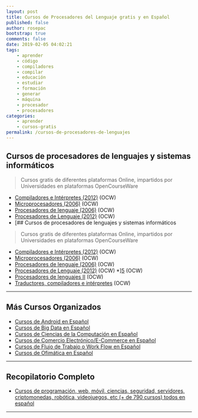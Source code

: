 ```yaml
---
layout: post
title: Cursos de Procesadores del Lenguaje gratis y en Español
published: false
author: rosepac
bootstrap: true
comments: false
date: 2019-02-05 04:02:21
tags:
    - aprender
    - código
    - compiladores
    - compilar
    - educación
    - estudiar
    - formación
    - generar
    - máquina
    - procesador
    - procesadores
categories:
    - aprender
    - cursos-gratis
permalink: /cursos-de-procesadores-de-lenguajes
---
```

## Cursos de procesadores de lenguajes y sistemas informáticos

> Cursos gratis de diferentes plataformas Online, impartidos por Universidades en plataformas OpenCourseWare

  * [Compiladores e Intérpretes (2012)][1] (OCW)
  * [Microprocesadores (2006)][2] (OCW)
  * [Procesadores de lenguaje (2006)][3] (OCW)
  * [Procesadores de Lenguaje (2012)][4] (OCW)
  * [## Cursos de procesadores de lenguajes y sistemas informáticos

> Cursos gratis de diferentes plataformas Online, impartidos por Universidades en plataformas OpenCourseWare

  * [Compiladores e Intérpretes (2012)][1] (OCW)
  * [Microprocesadores (2006)][2] (OCW)
  * [Procesadores de lenguaje (2006)][3] (OCW)
  * [Procesadores de Lenguaje (2012)][4] (OCW)
  *][5] (OCW)
  * [Procesadores de lenguajes II][6] (OCW)
  * [Traductores, compiladores e intérpretes][7] (OCW)

* * *

## Más Cursos Organizados

  * [Cursos de Android en Español][8]
  * [Cursos de Big Data en Español][9]
  * [Cursos de Ciencias de la Computación en Español][10]
  * [Cursos de Comercio Electrónico/E-Commerce en Español][11]
  * [Cursos de Flujo de Trabajo o Work Flow en Español][12]
  * [Cursos de Ofimática en Español][13]  

* * *

## Recopilatorio Completo

  * [Cursos de programación, web, móvil, ciencias, seguridad, servidores, criptomonedas, robótica, videojuegos, etc (+ de 790 cursos) todos en español][14]

* * *

 [1]: https://ocw.uji.es/curso/4949
 [2]: https://ocw.upm.es/tecnologia-electronica/microprocesadores
 [3]: https://ocw.ua.es/es/ingenieria-y-arquitectura/procesadores-de-lenguaje-2006.html
 [4]: https://ocw.uji.es/curso/5180
 [5]: https://campusvirtual.ull.es/ocw/course/view.php?id=45
 [6]: https://ocw.uca.es/course/view.php?id=56
 [7]: https://ocw.uma.es/ingenierias/traductores-compiladores-e-interpretes
 [8]: https://mundoframework.com/cursos-android/
 [9]: https://mundoframework.com/cursos-big-data/
 [10]: https://mundoframework.com/cursos-ciencias-computacion/
 [11]: https://mundoframework.com/cursos-de-comercio-electronico/
 [12]: https://mundoframework.com/cursos-de-flujo-de-trabajo-o-work-flow/
 [13]: https://mundoframework.com/cursos-de-ofimatica/
 [14]: https://mundoframework.com/cursos-de-programacion-web-movil-ciencias-seguridad-servidores-criptomonedas/